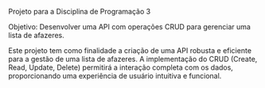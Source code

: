 Projeto para a Disciplina de Programação 3

Objetivo: Desenvolver uma API com operações CRUD para gerenciar uma lista de afazeres.

Este projeto tem como finalidade a criação de uma API robusta e eficiente para a gestão de uma lista de afazeres. A implementação do CRUD (Create, Read, Update, Delete) permitirá a interação completa com os dados, proporcionando uma experiência de usuário intuitiva e funcional.
